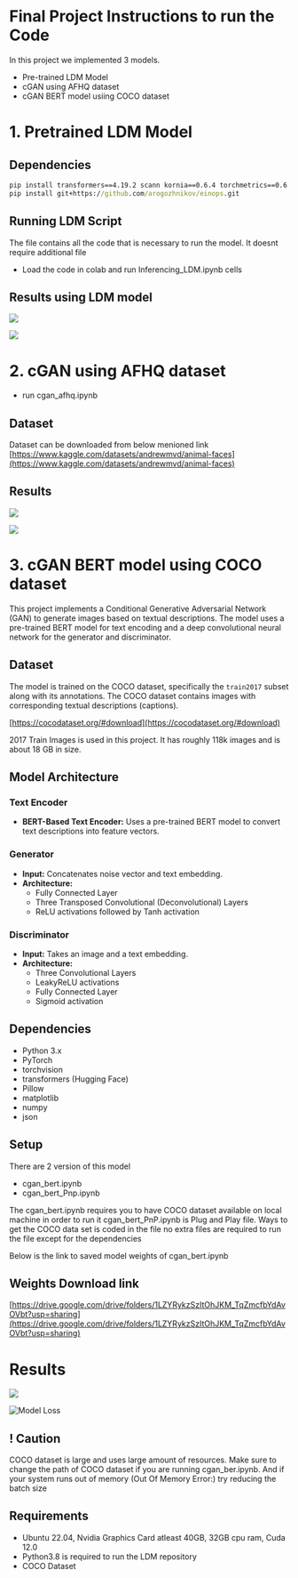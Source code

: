 # Final Project Instructions to run the Code

In this project we implemented 3 models.
* Pre-trained LDM Model
* cGAN using AFHQ dataset
* cGAN BERT model usiing COCO dataset


# 1. Pretrained LDM Model

## Dependencies 

```cmd
pip install transformers==4.19.2 scann kornia==0.6.4 torchmetrics==0.6.0
pip install git+https://github.com/arogozhnikov/einops.git
```

## Running LDM Script

The file contains all the code that is necessary to run the model. It doesnt require additional file

* Load the code in colab and run Inferencing_LDM.ipynb cells 

## Results using LDM model

![](overleaf_files/a_happy_bear.png)

![](overleaf_files/a_happy_beer.png)

# 2. cGAN using AFHQ dataset
* run cgan_afhq.ipynb 

## Dataset 
Dataset can be downloaded from below menioned link
[https://www.kaggle.com/datasets/andrewmvd/animal-faces](https://www.kaggle.com/datasets/andrewmvd/animal-faces)

## Results

![](overleaf_files/cgan_loss.png)

![](overleaf_files/cat.png)


# 3. cGAN BERT model using COCO dataset
This project implements a Conditional Generative Adversarial Network (GAN) to generate images based on textual descriptions. The model uses a pre-trained BERT model for text encoding and a deep convolutional neural network for the generator and discriminator.

## Dataset

The model is trained on the COCO dataset, specifically the `train2017` subset along with its annotations. The COCO dataset contains images with corresponding textual descriptions (captions).

[https://cocodataset.org/#download](https://cocodataset.org/#download)

2017 Train Images is used in this project. It has roughly 118k images and is about 18 GB in size.

## Model Architecture

### Text Encoder

- **BERT-Based Text Encoder:** Uses a pre-trained BERT model to convert text descriptions into feature vectors.

### Generator

- **Input:** Concatenates noise vector and text embedding.
- **Architecture:**
  - Fully Connected Layer
  - Three Transposed Convolutional (Deconvolutional) Layers
  - ReLU activations followed by Tanh activation

### Discriminator

- **Input:** Takes an image and a text embedding.
- **Architecture:**
  - Three Convolutional Layers
  - LeakyReLU activations
  - Fully Connected Layer
  - Sigmoid activation
 

## Dependencies

- Python 3.x
- PyTorch
- torchvision
- transformers (Hugging Face)
- Pillow
- matplotlib
- numpy
- json

## Setup

There are 2 version of this model
* cgan_bert.ipynb
* cgan_bert_Pnp.ipynb

The cgan_bert.ipynb requires you to have COCO dataset available on local machine in order to run it 
cgan_bert_PnP.ipynb is Plug and Play file. Ways to get the COCO data set is coded in the file no extra files are required to run the file except for the dependencies

Below is the link to saved model weights of cgan_bert.ipynb

## Weights Download link
[https://drive.google.com/drive/folders/1LZYRykzSzItOhJKM_TqZmcfbYdAvOVbt?usp=sharing](https://drive.google.com/drive/folders/1LZYRykzSzItOhJKM_TqZmcfbYdAvOVbt?usp=sharing)

# Results

![](overleaf_files/test4_stitched_image.png)

![Model Loss](overleaf_files/test4_plots.png)

## ! Caution

COCO dataset is large and uses large amount of resources.
Make sure to change the path of COCO dataset if you are running cgan_ber.ipynb. And if your system runs out of memory (Out Of Memory Error:) try reducing the batch size
## Requirements

* Ubuntu 22.04, Nvidia Graphics Card atleast 40GB, 32GB cpu ram, Cuda 12.0  
* Python3.8 is required to run the LDM repository
* COCO Dataset




